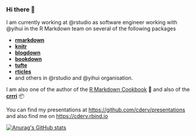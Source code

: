 ### Hi there 👋

<!--
**cderv/cderv** is a ✨ _special_ ✨ repository because its `README.md` (this file) appears on your GitHub profile.

Here are some ideas to get you started:

- 🔭 I’m currently working on ...
- 🌱 I’m currently learning ...
- 👯 I’m looking to collaborate on ...
- 🤔 I’m looking for help with ...
- 💬 Ask me about ...
- 📫 How to reach me: ...
- 😄 Pronouns: ...
- ⚡ Fun fact: ...
-->

I am currently working at @rstudio as software engineer working with @yihui in the R Markdown team on several of the following packages 

- [**rmarkdown**](https://github.com/rstudio/rmarkdown)
- [**knitr**](https://github.com/yihui/knitr)
- [**blogdown**](https://github.com/rstudio/blogdown)
- [**bookdown**](https://github.com/rstudio/bookdown)
- [**tufte**](https://github.com/rstudio/tufte)
- [**rticles**](https://github.com/rstudio/rticles)
- and others in @rstudio and @yihui organisation.

I am also one of the author of the [R Markdown Cookbook](https://bookdown.org/yihui/rmarkdown-cookbook/) :book: 
and also of the [**crrri**](https://github.com/RLesur/crrri) :package:

You can find my presentations at https://github.com/cderv/presentations and also find me on https://cderv.rbind.io

[![Anurag's GitHub stats](https://github-readme-stats.vercel.app/api?username=cderv&show_icons=true)](https://github.com/anuraghazra/github-readme-stats)



